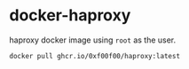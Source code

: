 # docker-haproxy

haproxy docker image using `root` as the user.

```
docker pull ghcr.io/0xf00f00/haproxy:latest
```